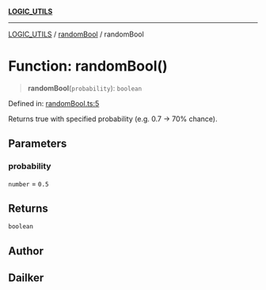 [**LOGIC_UTILS**](../../README.md)

***

[LOGIC_UTILS](../../README.md) / [randomBool](../README.md) / randomBool

# Function: randomBool()

> **randomBool**(`probability`): `boolean`

Defined in: [randomBool.ts:5](https://github.com/dailker/everyutil/blob/9768d00ced16ec8f4705df34c2fe47f2b1b47121/src/logic/randomBool.ts#L5)

Returns true with specified probability (e.g. 0.7 → 70% chance).

## Parameters

### probability

`number` = `0.5`

## Returns

`boolean`

## Author

## Dailker
